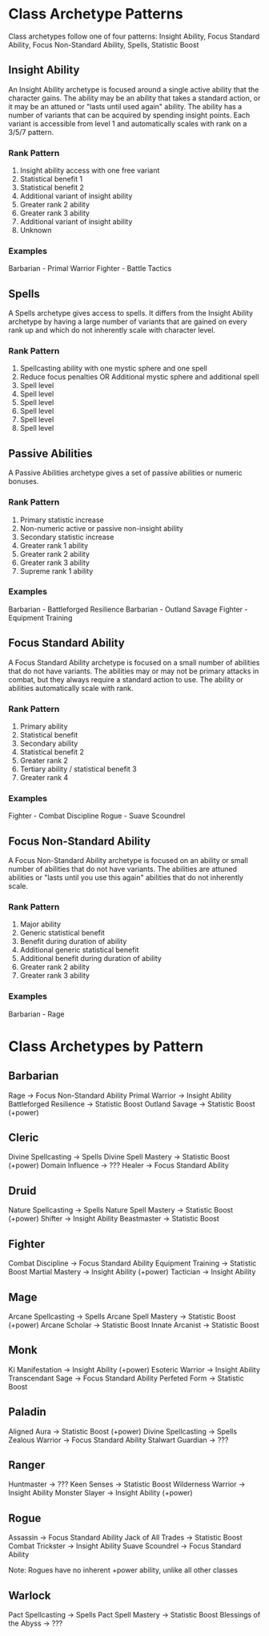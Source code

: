 # Class Archetype Patterns

Class archetypes follow one of four patterns: Insight Ability, Focus Standard Ability, Focus
Non-Standard Ability, Spells, Statistic Boost

## Insight Ability

An Insight Ability archetype is focused around a single active ability that the character gains.
The ability may be an ability that takes a standard action, or it may be an attuned or "lasts until
used again" ability.
The ability has a number of variants that can be acquired by spending insight points.
Each variant is accessible from level 1 and automatically scales with rank on a 3/5/7 pattern.

### Rank Pattern

1. Insight ability access with one free variant
2. Statistical benefit 1
3. Statistical benefit 2
4. Additional variant of insight ability
5. Greater rank 2 ability
6. Greater rank 3 ability
7. Additional variant of insight ability
8. Unknown

### Examples

Barbarian - Primal Warrior
Fighter - Battle Tactics

## Spells

A Spells archetype gives access to spells.
It differs from the Insight Ability archetype by having a large number of variants that are gained
on every rank up and which do not inherently scale with character level.

### Rank Pattern

1. Spellcasting ability with one mystic sphere and one spell
2. Reduce focus penalties OR Additional mystic sphere and additional spell
3. Spell level
4. Spell level
5. Spell level 
6. Spell level 
7. Spell level 
8. Spell level 

## Passive Abilities

A Passive Abilities archetype gives a set of passive abilities or numeric bonuses.

### Rank Pattern

1. Primary statistic increase
2. Non-numeric active or passive non-insight ability
3. Secondary statistic increase
4. Greater rank 1 ability
5. Greater rank 2 ability
6. Greater rank 3 ability
7. Supreme rank 1 ability

### Examples

Barbarian - Battleforged Resilience
Barbarian - Outland Savage
Fighter - Equipment Training

## Focus Standard Ability

A Focus Standard Ability archetype is focused on a small number of abilities that do not have variants.
The abilities may or may not be primary attacks in combat, but they always require a standard action
to use.
The ability or abilities automatically scale with rank.

### Rank Pattern

1. Primary ability
2. Statistical benefit
3. Secondary ability
4. Statistical benefit 2
5. Greater rank 2
6. Tertiary ability / statistical benefit 3
7. Greater rank 4

### Examples

Fighter - Combat Discipline
Rogue - Suave Scoundrel

## Focus Non-Standard Ability
A Focus Non-Standard Ability archetype is focused on an ability or small number of abilities that do
not have variants.
The abilities are attuned abilities or "lasts until you use this again" abilities that do not
inherently scale.

### Rank Pattern

1. Major ability
2. Generic statistical benefit
3. Benefit during duration of ability
4. Additional generic statistical benefit
5. Additional benefit during duration of ability
6. Greater rank 2 ability
7. Greater rank 3 ability

### Examples

Barbarian - Rage

# Class Archetypes by Pattern

## Barbarian

Rage -> Focus Non-Standard Ability
Primal Warrior -> Insight Ability
Battleforged Resilience -> Statistic Boost
Outland Savage -> Statistic Boost (+power)

## Cleric

Divine Spellcasting -> Spells
Divine Spell Mastery -> Statistic Boost (+power)
Domain Influence -> ???
Healer -> Focus Standard Ability

## Druid

Nature Spellcasting -> Spells
Nature Spell Mastery -> Statistic Boost (+power)
Shifter -> Insight Ability
Beastmaster -> Statistic Boost

## Fighter

Combat Discipline -> Focus Standard Ability
Equipment Training -> Statistic Boost
Martial Mastery -> Insight Ability (+power)
Tactician -> Insight Ability

## Mage

Arcane Spellcasting -> Spells
Arcane Spell Mastery -> Statistic Boost (+power)
Arcane Scholar -> Statistic Boost
Innate Arcanist -> Statistic Boost

## Monk

Ki Manifestation -> Insight Ability (+power)
Esoteric Warrior -> Insight Ability
Transcendant Sage -> Focus Standard Ability
Perfeted Form -> Statistic Boost

## Paladin
Aligned Aura -> Statistic Boost (+power)
Divine Spellcasting -> Spells
Zealous Warrior -> Focus Standard Ability
Stalwart Guardian -> ???

## Ranger
Huntmaster -> ???
Keen Senses -> Statistic Boost
Wilderness Warrior -> Insight Ability
Monster Slayer -> Insight Ability (+power)

## Rogue
Assassin -> Focus Standard Ability
Jack of All Trades -> Statistic Boost
Combat Trickster -> Insight Ability
Suave Scoundrel -> Focus Standard Ability

Note: Rogues have no inherent +power ability, unlike all other classes

## Warlock
Pact Spellcasting -> Spells
Pact Spell Mastery -> Statistic Boost
Blessings of the Abyss -> ???
